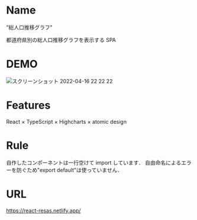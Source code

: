 # Name

"総人口推移グラフ"

都道府県別の総人口推移グラフを表示する SPA

# DEMO

![スクリーンショット 2022-04-16 22 22 22](https://user-images.githubusercontent.com/89487432/163676567-3bf9daef-9a7b-4bb4-8f47-ceed24450410.png)

# Features

React × TypeScript × Highcharts × atomic design

# Rule

自作したコンポーネントは一行空けて import しています．
自由命名によるエラーを防ぐため"export default"は使っていません．

# URL

https://react-resas.netlify.app/
